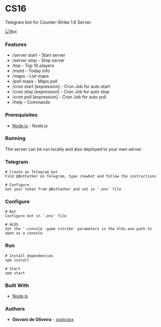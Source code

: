 # CS16
Telegram bot for Counter-Strike 1.6 Server.

![Bot](https://i.imgur.com/Xpi62zd.png)

### Features
* /server start - Start server
* /server stop - Stop server
* /top - Top 10 players
* /motd - Today info
* /maps - List maps
* /poll maps - Maps poll
* /cron start [expression] - Cron Job for auto start
* /cron stop [expression] - Cron Job for auto stop
* /cron poll [expression] - Cron Job for auto poll
* /help - Commands

### Prerequisites
* [Node.js](https://nodejs.org/en/) - Node.js

### Running
The server can be run locally and also deployed to your own server.

### Telegram
````
# Create an Telegram bot
Find @BotFather on Telegram, type /newbot and follow the instructions

# Configure
Get your token from @BotFather and set in '.env' file
````

### Configure
````
# Bot
Configure bot in '.env' file

# HLDS
Set the '-console -game cstrike' parameters in the hlds.exe path to open as a console
````

### Run
````
# Install dependencies
npm install

# Start
npm start
````

### Built With
* [Node.js](https://nodejs.org/en/)

### Authors
* **Giovani de Oliveira** - [xxgicoxx](https://github.com/xxgicoxx)